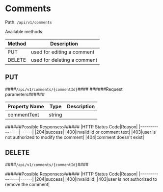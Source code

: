 Comments
=

Path: `/api/v1/comments`  

Available methods:

|Method|Description|
|------|-----------|
|PUT|used for editing a comment|
|DELETE|used for deleting a comment|

PUT
-
####`/api/v1/comments/{commentId}`####
######Request parameters######

|Property Name|Type|Description|
|-------------|----|-----------|
|commentText|string||

######Possible Responses:######
|HTTP Status Code|Reason|
|----------------|------|
|204|success|
|400|invalid id or comment text|
|403|user is not authorized to modify the comment|
|404|comment doesn't exist|

DELETE
-
####`/api/v1/comments/{commentId}`####

######Possible Responses:######
|HTTP Status Code|Reason|
|----------------|------|
|204|success|
|400|invalid id|
|403|user is not authorized to remove the comment|

